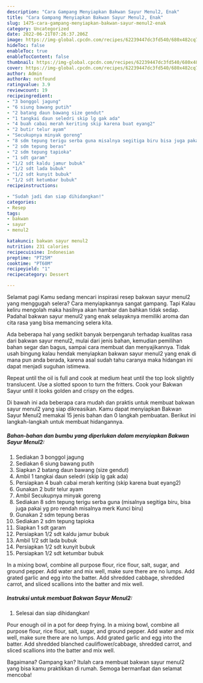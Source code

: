 ```yaml
---
description: "Cara Gampang Menyiapkan Bakwan Sayur Menul2, Enak"
title: "Cara Gampang Menyiapkan Bakwan Sayur Menul2, Enak"
slug: 1475-cara-gampang-menyiapkan-bakwan-sayur-menul2-enak
category: Uncategorized
date: 2022-06-21T07:26:37.206Z
image: https://img-global.cpcdn.com/recipes/62239447dc3fd540/680x482cq70/bakwan-sayur-menul2-foto-resep-utama.jpg
hideToc: false
enableToc: true
enableTocContent: false
thumbnail: https://img-global.cpcdn.com/recipes/62239447dc3fd540/680x482cq70/bakwan-sayur-menul2-foto-resep-utama.jpg
cover: https://img-global.cpcdn.com/recipes/62239447dc3fd540/680x482cq70/bakwan-sayur-menul2-foto-resep-utama.jpg
author: Admin
authorAv: notfound
ratingvalue: 3.9
reviewcount: 19
recipeingredient:
- "3 bonggol jagung"
- "6 siung bawang putih"
- "2 batang daun bawang size gendut"
- "1 tangkai daun seledri skip lg gak ada"
- "4 buah cabai merah keriting skip karena buat eyang2"
- "2 butir telur ayam"
- "Secukupnya minyak goreng"
- "8 sdm tepung terigu serba guna misalnya segitiga biru bisa juga pakai yg pro rendah misalnya merk Kunci biru"
- "2 sdm tepung beras"
- "2 sdm tepung tapioka"
- "1 sdt garam"
- "1/2 sdt kaldu jamur bubuk"
- "1/2 sdt lada bubuk"
- "1/2 sdt kunyit bubuk"
- "1/2 sdt ketumbar bubuk"
recipeinstructions:

- "Sudah jadi dan siap dihidangkan!"
categories:
- Resep
tags:
- bakwan
- sayur
- menul2

katakunci: bakwan sayur menul2 
nutrition: 231 calories
recipecuisine: Indonesian
preptime: "PT25M"
cooktime: "PT60M"
recipeyield: "1"
recipecategory: Dessert

---
```



Selamat pagi Kamu sedang mencari inspirasi resep bakwan sayur menul2 yang menggugah selera? Cara menyiapkannya sangat gampang. Tapi Kalau keliru mengolah maka hasilnya akan hambar dan bahkan tidak sedap. Padahal bakwan sayur menul2 yang enak selayaknya memiliki aroma dan cita rasa yang bisa memancing selera kita.


Ada beberapa hal yang sedikit banyak berpengaruh terhadap kualitas rasa dari bakwan sayur menul2, mulai dari jenis bahan, kemudian pemilihan bahan segar dan bagus, sampai cara membuat dan menyajikannya. Tidak usah bingung kalau hendak menyiapkan bakwan sayur menul2 yang enak di mana pun anda berada, karena asal sudah tahu caranya maka hidangan ini dapat menjadi suguhan istimewa.

Repeat until the oil is full and cook at medium heat until the top look slightly translucent. Use a slotted spoon to turn the fritters. Cook your Bakwan Sayur until it looks golden and crispy on the edges.


Di bawah ini ada beberapa cara mudah dan praktis untuk membuat bakwan sayur menul2 yang siap dikreasikan. Kamu dapat menyiapkan Bakwan Sayur Menul2 memakai 15 jenis bahan dan 0 langkah pembuatan. Berikut ini langkah-langkah untuk membuat hidangannya.

<!--inarticleads1-->

##### Bahan-bahan dan bumbu yang diperlukan dalam menyiapkan Bakwan Sayur Menul2:

1. Sediakan 3 bonggol jagung
1. Sediakan 6 siung bawang putih
1. Siapkan 2 batang daun bawang (size gendut)
1. Ambil 1 tangkai daun seledri (skip lg gak ada)
1. Persiapkan 4 buah cabai merah keriting (skip karena buat eyang2)
1. Gunakan 2 butir telur ayam
1. Ambil Secukupnya minyak goreng
1. Sediakan 8 sdm tepung terigu serba guna (misalnya segitiga biru, bisa juga pakai yg pro rendah misalnya merk Kunci biru)
1. Gunakan 2 sdm tepung beras
1. Sediakan 2 sdm tepung tapioka
1. Siapkan 1 sdt garam
1. Persiapkan 1/2 sdt kaldu jamur bubuk
1. Ambil 1/2 sdt lada bubuk
1. Persiapkan 1/2 sdt kunyit bubuk
1. Persiapkan 1/2 sdt ketumbar bubuk


In a mixing bowl, combine all purpose flour, rice flour, salt, sugar, and ground pepper. Add water and mix well, make sure there are no lumps. Add grated garlic and egg into the batter. Add shredded cabbage, shredded carrot, and sliced scallions into the batter and mix well. 

<!--inarticleads2-->

##### Instruksi untuk membuat Bakwan Sayur Menul2:


1. Selesai dan siap dihidangkan!

Pour enough oil in a pot for deep frying. In a mixing bowl, combine all purpose flour, rice flour, salt, sugar, and ground pepper. Add water and mix well, make sure there are no lumps. Add grated garlic and egg into the batter. Add shredded blanched cauliflower/cabbage, shredded carrot, and sliced scallions into the batter and mix well. 

Bagaimana? Gampang kan? Itulah cara membuat bakwan sayur menul2 yang bisa kamu praktikkan di rumah. Semoga bermanfaat dan selamat mencoba!
